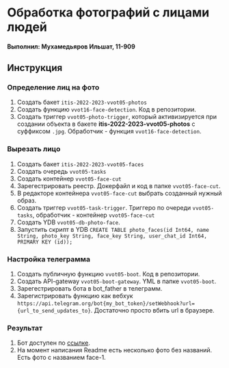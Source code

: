 # Обработка фотографий с лицами людей
#### Выполнил: Мухамедьяров Ильшат, 11-909

## Инструкция
### Определение лиц на фото
1. Создать бакет `itis-2022-2023-vvot05-photos`
2. Создать функцию `vvot16-face-detection`. Код в репозитории.
3. Создать триггер `vvot05-photo-trigger`, который активизируется при создании объекта в бакете **itis-2022-2023-vvot05-photos** с суффиксом `.jpg`. Обработчик - функция `vvot16-face-detection`.
### Вырезать лицо
1. Создать бакет `itis-2022-2023-vvot05-faces`
2. Создать очередь `vvot05-tasks`
3. Создать контейнер `vvot05-face-cut`
4. Зарегестрировать реестр. Докерфайл и код в папке `vvot05-face-cut`.
5. В редакторе контейнера `vvot05-face-cut` выбрать созданный нужный образ.
6. Создать триггер `vvot05-task-trigger`. Триггеро по очереди `vvot05-tasks`, обработчик - контейнер `vvot05-face-cut`
7. Создать YDB `vvot05-db-photo-face`.
8. Запустить скрипт в YDB `CREATE TABLE photo_faces(id Int64, name String, photo_key String, face_key String, user_chat_id Int64, PRIMARY KEY (id));`
### Настройка телеграмма
1. Создать публичную функцию `vvot05-boot`. Код в репозитории.
2. Создать API-gateway `vvot05-boot-gateway`. YML в папке `vvot05-boot`.
3. Зарегестрировать бота в bot_father в телеграмм.
4. Зарегистрировать функцию как вебхук `https://api.telegram.org/bot{my_bot_token}/setWebhook?url={url_to_send_updates_to}`. Достаточно просто вбить url в браузере.
### Результат
1. Бот доступен по [ссылке](https://t.me/vvot05_bot).
2. На момент написания Readme есть несколько фото без названий. Есть фото с названием face-1.

